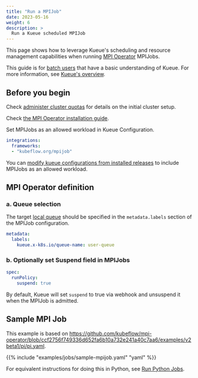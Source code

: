 ```yaml
---
title: "Run a MPIJob"
date: 2023-05-16
weight: 6
description: >
  Run a Kueue scheduled MPIJob
---
```


This page shows how to leverage Kueue's scheduling and resource management capabilities when running [MPI Operator](https://github.com/kubeflow/mpi-operator) MPIJobs.

This guide is for [batch users](/docs/tasks#batch-user) that have a basic understanding of Kueue. For more information, see [Kueue's overview](/docs/overview).

## Before you begin

Check [administer cluster quotas](/docs/tasks/administer_cluster_quotas) for details on the initial cluster setup.

Check [the MPI Operator installation guide](https://github.com/kubeflow/mpi-operator#installation).

Set MPIJobs as an allowed workload in Kueue Configuration.

```yaml
integrations:
  frameworks:
  - "kubeflow.org/mpijob"
```

You can [modify kueue configurations from installed releases](/docs/installation#install-a-custom-configured-released-version) to include MPIJobs as an allowed workload.  

## MPI Operator definition

### a. Queue selection

The target [local queue](/docs/concepts/local_queue) should be specified in the `metadata.labels` section of the MPIJob configuration.

```yaml
metadata:
  labels:
    kueue.x-k8s.io/queue-name: user-queue
```

### b. Optionally set Suspend field in MPIJobs

```yaml
spec:
  runPolicy:
    suspend: true
```

By default, Kueue will set `suspend` to true via webhook and unsuspend it when the MPIJob is admitted.

## Sample MPI Job

This example is based on https://github.com/kubeflow/mpi-operator/blob/ccf2756f749336d652fa6b10a732e241a40c7aa6/examples/v2beta1/pi/pi.yaml.

{{% include "examples/jobs/sample-mpijob.yaml" "yaml" %}}

For equivalent instructions for doing this in Python, see [Run Python Jobs](/docs/tasks/run_python_jobs/#mpi-operator-job).
